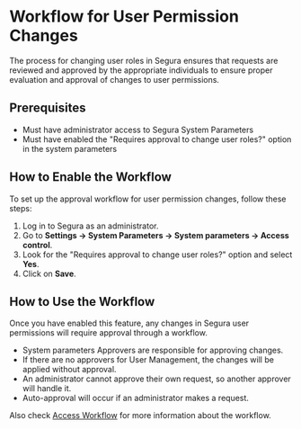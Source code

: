 # Workflow for User Permission Changes


The process for changing user roles in Segura ensures that requests are reviewed and approved by the appropriate individuals to ensure proper evaluation and approval of changes to user permissions.

## Prerequisites

- Must have administrator access to Segura System Parameters
- Must have enabled the "Requires approval to change user roles?" option in the system parameters

## How to Enable the Workflow
To set up the approval workflow for user permission changes, follow these steps:

1. Log in to Segura as an administrator.
2. Go to **Settings → System Parameters → System parameters → Access control**.
3. Look for the "Requires approval to change user roles?" option and select **Yes**.
4. Click on **Save**.

## How to Use the Workflow

Once you have enabled this feature, any changes in Segura user permissions will require approval through a workflow.

* System parameters Approvers are responsible for approving changes.
* If there are no approvers for User Management, the changes will be applied without approval.
* An administrator cannot approve their own request, so another approver will handle it.
* Auto-approval will occur if an administrator makes a request.

Also check [Access Workflow](/v4/docs/user-management-access-workflow) for more information about the workflow.
